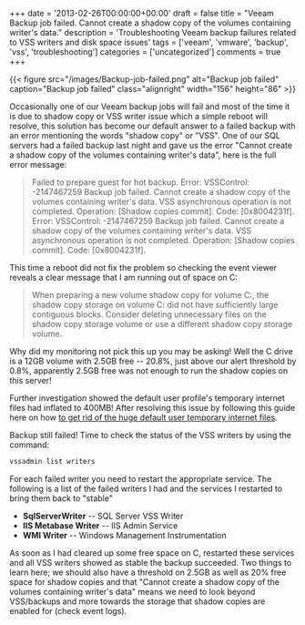 +++
date = '2013-02-26T00:00:00+00:00'
draft = false
title = "Veeam Backup job failed. Cannot create a shadow copy of the volumes containing writer's data."
description = 'Troubleshooting Veeam backup failures related to VSS writers and disk space issues'
tags = ['veeam', 'vmware', 'backup', 'vss', 'troubleshooting']
categories = ['uncategorized']
comments = true
+++

{{< figure src="/images/Backup-job-failed.png" alt="Backup job failed" caption="Backup job failed" class="alignright" width="156" height="86" >}}

Occasionally one of our Veeam backup jobs will fail and most of the time it is due to shadow copy or VSS writer issue which a simple reboot will resolve, this solution has become our default answer to a failed backup with an error mentioning the words "shadow copy" or "VSS". One of our SQL servers had a failed backup last night and gave us the error "Cannot create a shadow copy of the volumes containing writer's data", here is the full error message:

> Failed to prepare guest for hot backup. Error: VSSControl: -2147467259
> Backup job failed. Cannot create a shadow copy of the volumes containing writer's data. VSS asynchronous operation is not completed.
> Operation: [Shadow copies commit]. Code: [0x8004231f].
> Error: VSSControl: -2147467259 Backup job failed. Cannot create a shadow copy of the volumes containing writer's data. VSS asynchronous operation is not completed. Operation: [Shadow copies commit]. Code: [0x8004231f].

This time a reboot did not fix the problem so checking the event viewer reveals a clear message that I am running out of space on C:

> When preparing a new volume shadow copy for volume C:, the shadow copy storage on volume C: did not have sufficiently large contiguous blocks. Consider deleting unnecessary files on the shadow copy storage volume or use a different shadow copy storage volume.

Why did my monitoring not pick this up you may be asking! Well the C drive is a 12GB volume with 2.5GB free -- 20.8%, just above our alert threshold by 0.8%, apparently 2.5GB free was not enough to run the shadow copies on this server!

Further investigation showed the default user profile's temporary internet files had inflated to 400MB! After resolving this issue by following this guide here on how [to get rid of the huge default user temporary internet files](http://www.paessler.com/blog/2009/04/17/prtg-7/how-to-get-rid-of-huge-default-userlocal-settingstemporary-internet-filescontentie5-folders).

Backup still failed! Time to check the status of the VSS writers by using the command:

```bash
vssadmin list writers
```

For each failed writer you need to restart the appropriate service. The following is a list of the failed writers I had and the services I restarted to bring them back to "stable"

- **SqlServerWriter** -- SQL Server VSS Writer
- **IIS Metabase Writer** -- IIS Admin Service  
- **WMI Writer** -- Windows Management Instrumentation

As soon as I had cleared up some free space on C, restarted these services and all VSS writers showed as stable the backup succeeded. Two things to learn here; we should also have a threshold on 2.5GB as well as 20% free space for shadow copies and that "Cannot create a shadow copy of the volumes containing writer's data" means we need to look beyond VSS/backups and more towards the storage that shadow copies are enabled for (check event logs).
